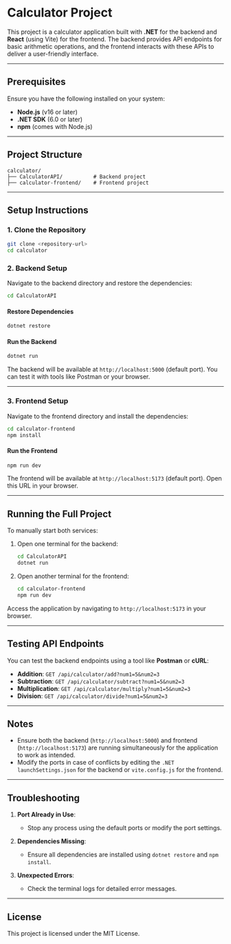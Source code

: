 # Calculator Project

This project is a calculator application built with **.NET** for the backend and **React** (using Vite) for the frontend. The backend provides API endpoints for basic arithmetic operations, and the frontend interacts with these APIs to deliver a user-friendly interface.

---

## Prerequisites

Ensure you have the following installed on your system:

- **Node.js** (v16 or later)
- **.NET SDK** (6.0 or later)
- **npm** (comes with Node.js)

---

## Project Structure

```
calculator/
├── CalculatorAPI/          # Backend project
├── calculator-frontend/    # Frontend project
```

---

## Setup Instructions

### 1. Clone the Repository

```bash
git clone <repository-url>
cd calculator
```

### 2. Backend Setup

Navigate to the backend directory and restore the dependencies:

```bash
cd CalculatorAPI
```

#### Restore Dependencies

```bash
dotnet restore
```

#### Run the Backend

```bash
dotnet run
```

The backend will be available at `http://localhost:5000` (default port). You can test it with tools like Postman or your browser.

---

### 3. Frontend Setup

Navigate to the frontend directory and install the dependencies:

```bash
cd calculator-frontend
npm install
```

#### Run the Frontend

```bash
npm run dev
```

The frontend will be available at `http://localhost:5173` (default port). Open this URL in your browser.

---

## Running the Full Project

To manually start both services:

1. Open one terminal for the backend:

   ```bash
   cd CalculatorAPI
   dotnet run
   ```

2. Open another terminal for the frontend:

   ```bash
   cd calculator-frontend
   npm run dev
   ```

Access the application by navigating to `http://localhost:5173` in your browser.

---

## Testing API Endpoints

You can test the backend endpoints using a tool like **Postman** or **cURL**:

- **Addition**: `GET /api/calculator/add?num1=5&num2=3`
- **Subtraction**: `GET /api/calculator/subtract?num1=5&num2=3`
- **Multiplication**: `GET /api/calculator/multiply?num1=5&num2=3`
- **Division**: `GET /api/calculator/divide?num1=5&num2=3`

---

## Notes

- Ensure both the backend (`http://localhost:5000`) and frontend (`http://localhost:5173`) are running simultaneously for the application to work as intended.
- Modify the ports in case of conflicts by editing the `.NET` `launchSettings.json` for the backend or `vite.config.js` for the frontend.

---

## Troubleshooting

1. **Port Already in Use**:

   - Stop any process using the default ports or modify the port settings.

2. **Dependencies Missing**:

   - Ensure all dependencies are installed using `dotnet restore` and `npm install`.

3. **Unexpected Errors**:

   - Check the terminal logs for detailed error messages.

---

## License

This project is licensed under the MIT License.

